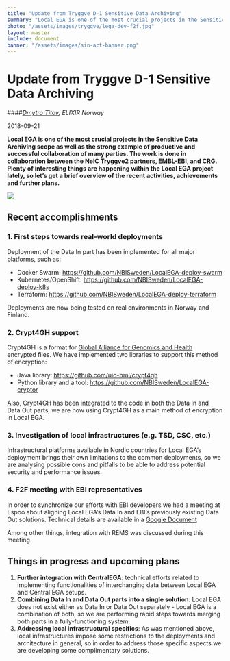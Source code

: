 ```yaml
---
title: "Update from Tryggve D-1 Sensitive Data Archiving"
summary: "Local EGA is one of the most crucial projects in the Sensitive Data Archiving scope as well as the strong example of productive and successful collaboration of many parties. Plenty of interesting things are happening within the Local EGA project lately, so let’s get a brief overview of the recent activities, achievements and further plans."
photo: "/assets/images/tryggve/lega-dev-f2f.jpg"
layout: master
include: document
banner: "/assets/images/sin-act-banner.png"
---
```


Update from Tryggve D-1 Sensitive Data Archiving
===========================

####_[Dmytro Titov](../../../people/dmytro-titov/), ELIXIR Norway_

2018-09-21

**Local EGA is one of the most crucial projects in the Sensitive Data Archiving scope as well as the strong example of productive and successful collaboration of many parties. The work is done in collaboration between the NeIC Tryggve2 partners, [EMBL-EBI](https://www.ebi.ac.uk/), and [CRG](http://www.crg.es/). Plenty of interesting things are happening within the Local EGA project lately, so let’s get a brief overview of the recent activities, achievements and further plans.**

<a href="../../../assets/images/tryggve/lega-dev-f2f.jpg" class="smallpic"><img src="../../../assets/images/tryggve/lega-dev-f2f.jpg"></a>

## Recent accomplishments

### 1. First steps towards real-world deployments

Deployment of the Data In part has been implemented for all major platforms, such as:
- Docker Swarm: https://github.com/NBISweden/LocalEGA-deploy-swarm
- Kubernetes/OpenShift: https://github.com/NBISweden/LocalEGA-deploy-k8s
- Terraform: https://github.com/NBISweden/LocalEGA-deploy-terraform 

Deployments are now being tested on real environments in Norway and Finland. 

### 2. Crypt4GH support

Crypt4GH is a format for [Global Alliance for Genomics and Health](https://www.ga4gh.org/) encrypted files. We have implemented two libraries to support this method of encryption:

* Java library: https://github.com/uio-bmi/crypt4gh
* Python library and a tool: https://github.com/NBISweden/LocalEGA-cryptor

Also, Crypt4GH has been integrated to the code in both the Data In and Data Out parts, we are now using Crypt4GH as a main method of encryption in Local EGA. 

### 3. Investigation of local infrastructures (e.g. TSD, CSC, etc.)
Infrastructural platforms available in Nordic countries for Local EGA’s deployment brings their own limitations to the common deployments, so we are analysing possible cons and pitfalls to be able to address potential security and performance issues.  

### 4. F2F meeting with EBI representatives
In order to synchronize our efforts with EBI developers we had a meeting at Espoo about aligning Local EGA’s Data In and EBI’s previously existing Data Out solutions. Technical details are available in a [Google Document](https://docs.google.com/document/d/1DI3crNVDYnP0hUIFiFV6yCvE4ZjT1Dw_4UQ5YtZB1F8/edit?usp=sharing)

Among other things, integration with REMS was discussed during this meeting.

## Things in progress and upcoming plans
1. **Further integration with CentralEGA**: technical efforts related to implementing functionalities of interchanging data between Local EGA and Central EGA setups.
2. **Combining Data In and Data Out parts into a single solution**: Local EGA does not exist either as Data In or Data Out separately - Local EGA is a combination of both, so we are performing rapid steps towards merging both parts in a fully-functioning system.
3. **Addressing local infrastructural specifics**: As was mentioned above, local infrastructures impose some restrictions to the deployments and architecture in general, so in order to address those specific aspects we are developing some complimentary solutions.
